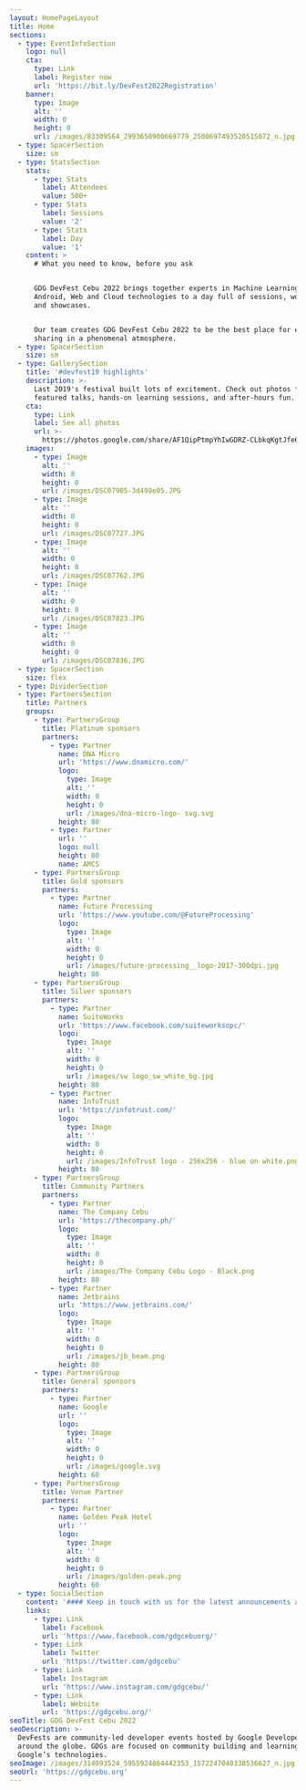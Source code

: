 ```yaml
---
layout: HomePageLayout
title: Home
sections:
  - type: EventInfoSection
    logo: null
    cta:
      type: Link
      label: Register now
      url: 'https://bit.ly/DevFest2022Registration'
    banner:
      type: Image
      alt: ''
      width: 0
      height: 0
      url: /images/83309564_2993650900669779_2500697493520515072_n.jpg
  - type: SpacerSection
    size: sm
  - type: StatsSection
    stats:
      - type: Stats
        label: Attendees
        value: 500+
      - type: Stats
        label: Sessions
        value: '2'
      - type: Stats
        label: Day
        value: '1'
    content: >
      # What you need to know, before you ask


      GDG DevFest Cebu 2022 brings together experts in Machine Learning,
      Android, Web and Cloud technologies to a day full of sessions, workshops
      and showcases.


      Our team creates GDG DevFest Cebu 2022 to be the best place for experience
      sharing in a phenomenal atmosphere.
  - type: SpacerSection
    size: sm
  - type: GallerySection
    title: '#devfest19 highlights'
    description: >-
      Last 2019's festival built lots of excitement. Check out photos from
      featured talks, hands-on learning sessions, and after-hours fun.
    cta:
      type: Link
      label: See all photos
      url: >-
        https://photos.google.com/share/AF1QipPtmpYhIwGDRZ-CLbkqKgtJfe6FK1UCPFbv8eBGTolNNvlRF37r_6Py-klqAckDJA?key=Q1d2eFNOTU82NzN2d2ROVmU5QW0yYlhFVk5ZTW9R/
    images:
      - type: Image
        alt: ''
        width: 0
        height: 0
        url: /images/DSC07905-3d498e05.JPG
      - type: Image
        alt: ''
        width: 0
        height: 0
        url: /images/DSC07727.JPG
      - type: Image
        alt: ''
        width: 0
        height: 0
        url: /images/DSC07762.JPG
      - type: Image
        alt: ''
        width: 0
        height: 0
        url: /images/DSC07823.JPG
      - type: Image
        alt: ''
        width: 0
        height: 0
        url: /images/DSC07836.JPG
  - type: SpacerSection
    size: flex
  - type: DividerSection
  - type: PartnersSection
    title: Partners
    groups:
      - type: PartnersGroup
        title: Platinum sponsors
        partners:
          - type: Partner
            name: DNA Micro
            url: 'https://www.dnamicro.com/'
            logo:
              type: Image
              alt: ''
              width: 0
              height: 0
              url: /images/dna-micro-logo- svg.svg
            height: 80
          - type: Partner
            url: ''
            logo: null
            height: 80
            name: AMCS
      - type: PartnersGroup
        title: Gold sponsors
        partners:
          - type: Partner
            name: Future Processing
            url: 'https://www.youtube.com/@FutureProcessing'
            logo:
              type: Image
              alt: ''
              width: 0
              height: 0
              url: /images/future-processing__logo-2017-300dpi.jpg
            height: 80
      - type: PartnersGroup
        title: Silver sponsors
        partners:
          - type: Partner
            name: SuiteWorks
            url: 'https://www.facebook.com/suiteworksopc/'
            logo:
              type: Image
              alt: ''
              width: 0
              height: 0
              url: /images/sw logo_sw_white_bg.jpg
            height: 80
          - type: Partner
            name: InfoTrust
            url: 'https://infotrust.com/'
            logo:
              type: Image
              alt: ''
              width: 0
              height: 0
              url: /images/InfoTrust logo - 256x256 - blue on white.png
            height: 80
      - type: PartnersGroup
        title: Community Partners
        partners:
          - type: Partner
            name: The Company Cebu
            url: 'https://thecompany.ph/'
            logo:
              type: Image
              alt: ''
              width: 0
              height: 0
              url: /images/The Company Cebu Logo - Black.png
            height: 80
          - type: Partner
            name: Jetbrains
            url: 'https://www.jetbrains.com/'
            logo:
              type: Image
              alt: ''
              width: 0
              height: 0
              url: /images/jb_beam.png
            height: 80
      - type: PartnersGroup
        title: General sponsors
        partners:
          - type: Partner
            name: Google
            url: ''
            logo:
              type: Image
              alt: ''
              width: 0
              height: 0
              url: /images/google.svg
            height: 60
      - type: PartnersGroup
        title: Venue Partner
        partners:
          - type: Partner
            name: Golden Peak Hotel
            url: ''
            logo:
              type: Image
              alt: ''
              width: 0
              height: 0
              url: /images/golden-peak.png
            height: 60
  - type: SocialSection
    content: '#### Keep in touch with us for the latest announcements about the event.'
    links:
      - type: Link
        label: Facebook
        url: 'https://www.facebook.com/gdgcebuorg/'
      - type: Link
        label: Twitter
        url: 'https://twitter.com/gdgcebu'
      - type: Link
        label: Instagram
        url: 'https://www.instagram.com/gdgcebu/'
      - type: Link
        label: Website
        url: 'https://gdgcebu.org/'
seoTitle: GDG DevFest Cebu 2022
seoDescription: >-
  DevFests are community-led developer events hosted by Google Developer Groups
  around the globe. GDGs are focused on community building and learning about
  Google’s technologies.
seoImage: /images/314093524_5955924864442353_1572247040338536627_n.jpg
seoUrl: 'https://gdgcebu.org'
---
```


